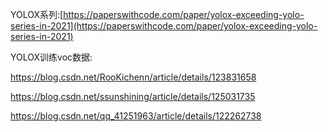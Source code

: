 YOLOX系列:[https://paperswithcode.com/paper/yolox-exceeding-yolo-series-in-2021](https://paperswithcode.com/paper/yolox-exceeding-yolo-series-in-2021)

YOLOX训练voc数据:

https://blog.csdn.net/RooKichenn/article/details/123831658

https://blog.csdn.net/ssunshining/article/details/125031735

https://blog.csdn.net/qq_41251963/article/details/122262738
